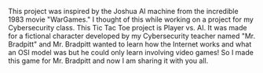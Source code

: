 This project was inspired by the Joshua AI machine from the incredible 1983 movie "WarGames." I thought of this while working on a project for my Cybersecurity class. This Tic Tac Toe project is Player vs. AI. It was made for a fictional character developed by my Cybersecurity teacher named "Mr. Bradpitt" and Mr. Bradpitt wanted to learn how the Internet works and what an OSI model was but he could only learn involving video games! So I made this game for Mr. Bradpitt and now I am sharing it with you all.

